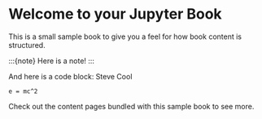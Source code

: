 # Welcome to your Jupyter Book

This is a small sample book to give you a feel for how book content is
structured.

:::{note}
Here is a note!
:::

And here is a code block:
Steve Cool

```
e = mc^2
```

Check out the content pages bundled with this sample book to see more.
